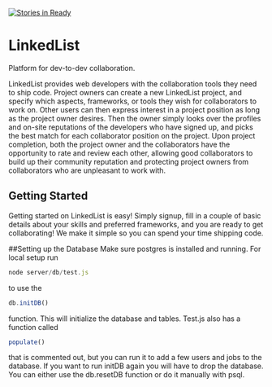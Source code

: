 [![Stories in Ready](https://badge.waffle.io/CunningCoders/LinkedList.png?label=ready&title=Ready)](https://waffle.io/CunningCoders/LinkedList)
# LinkedList
Platform for dev-to-dev collaboration.

LinkedList provides web developers with the collaboration tools they need to ship code. Project owners can create a new LinkedList project, and specify which aspects, frameworks, or tools they wish for collaborators to work on. Other users can then express interest in a project position as long as the project owner desires. Then the owner simply looks over the profiles and on-site reputations of the developers who have signed up, and picks the best match for each collaborator position on the project. Upon project completion, both the project owner and the collaborators have the opportunity to rate and review each other, allowing good collaborators to build up their community reputation and protecting project owners from collaborators who are unpleasant to work with. 

## Getting Started
Getting started on LinkedList is easy! Simply signup, fill in a couple of basic details about your skills and preferred frameworks, and you are ready to get collaborating! We make it simple so you can spend your time shipping code. 

##Setting up the Database
Make sure postgres is installed and running. For local setup run 
```javascript
node server/db/test.js
``` 
to use the 
```javascript
db.initDB()
```
function. This will initialize the database and tables. Test.js also has a function called 
```javascript
populate()
```
that is commented out, but you can run it to add a few users and jobs to the database. If you want to run initDB again you will have to drop the database. You can either use the db.resetDB function or do it manually with psql.
